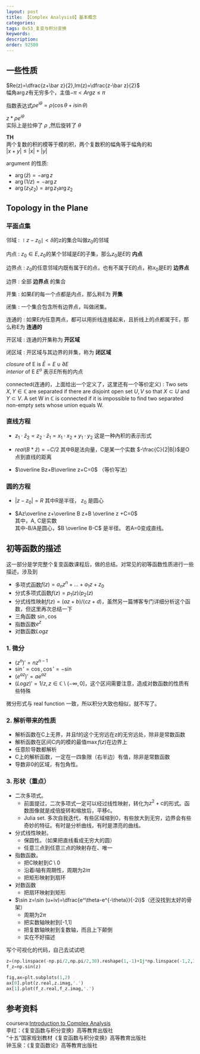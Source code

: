 ```yaml
---
layout: post
title: 【Complex Analysis0】基本概念
categories:
tags: 0x53_复变与积分变换
keywords:
description:
order: 92500
---
```


## 一些性质
$Re(z)=\dfrac{z+\bar z}{2},Im(z)=\dfrac{z-\bar z}{2}$  
幅角$\arg z$有无穷多个，主值$-\pi<Arg z\leq \pi$  

指数表达式$\rho e^{i\theta}=\rho(\cos \theta+i\sin\theta)$  


$z*\rho e^{i\theta}$   
实际上是拉伸了 $\rho$ ,然后旋转了 $\theta$  


**TH**  
两个复数的积的模等于模的积，两个复数积的幅角等于幅角的和  
$|x+y|\leq|x|+|y|$  


argument 的性质:
- $\arg(\bar z)=-\arg z$
- $\arg(1/z)=-\arg z$
- $\arg(z_1z_2)=\arg z_1 \arg z_2$

## Topology in the Plane
### 平面点集
邻域
:    $\mid z-z_0\mid<\delta$的z的集合叫做$z_0$的邻域

内点
:    $z_0\in E,z_0$的某个邻域是$E$的子集，那么$z_0$是$E$的 **内点**  

边界点
:    $z_0$的任意邻域内既有属于E的点，也有不属于E的点，称$x_0$是E的 **边界点**

边界
:    全部 **边界点** 的集合  

开集
:    如果$E$的每一个点都是内点，那么称E为 **开集**  

闭集
:    一个集合包含所有边界点，叫做闭集。

连通的
:    如果E内任意两点，都可以用折线连接起来，且折线上的点都属于E，那么称E为 **连通的**

开区域
:    连通的开集称为 **开区域**

闭区域
:    开区域与其边界的并集，称为 **闭区域**  


*closure* of E is $\bar E=E\cup \partial E$  
*interior* of E $E^o$ 表示E所有的内点  

connected(连通的，上面给出一个定义了，这里还有一个等价定义)
:    Two sets $X, Y \in \mathbb C$ are separated if there are disjoint open set $U, V$ so that $X \subset U$ and $Y \subset V$. A set W in $\mathbb C$ is connected if it is impossible to find two separated non-empty sets whose union equals W.



### 直线方程

- $z_1\cdot\bar z_2=z_2\cdot\bar z_1=x_1\cdot x_2+y_1\cdot y_2$
 这是一种內积的表示形式

-  $real(B*\bar z)=-C/2$
 其中B是法向量，C是某一个实数 $-\frac{C}{2|B|}$是O点到直线的距离

- $\overline Bz+B\overline z+C=0$
（等价写法）

### 圆的方程
- $|z-z_0|=R$
其中R是半径， $z_0$ 是圆心

- $Az\overline z+\overline B z+B \overline z +C=0$  
其中，A, C是实数  
其中-B/A是圆心，$B \overline B-C$ 是半径。
若A=0变成直线。  





## 初等函数的描述
这一部分是学完整个复变函数课程后，做的总结。对常见的初等函数性质进行一些描述，涉及到
- 多项式函数$f(z)=a_nz^n+...+a_1 z+z_0$
- 分式多项式函数$f(z)=p_1(z)/p_2(z)$
- 分式线性映射$f(z)=(az+b)/(cz+d)$，虽然另一篇博客专门详细分析这个函数，但这里再次总结一下
- 三角函数 $\sin, \cos$
- 指数函数$e^{z}$
- 对数函数$Log z$

### 1. 微分
- $(z^n)'=nz^{n-1}$
- $\sin'=\cos, \cos'=-\sin$
- $(e^{az})'=ae^{az}$
- $(Log z)'=1/z, z\in \mathbb C\setminus (-\infty,0]$，这个区间需要注意，造成对数函数的性质有些特殊

微分形式与 real function 一致，所以积分大致也相似，就不写了。

### 2. 解析带来的性质
- 解析函数在C上无界，并且f的这个无穷远在z的无穷远处，除非是常数函数
- 解析函数在区间C内的模的最值$\max f(z)$在边界上
- 任意阶导数都解析
- C上的解析函数，一定在一四象限（右半边）有值，除非是常数函数
- 导数非0的区域，有包角性。

### 3. 形状（重点）

- 二次多项式。
    - 前面提过，二次多项式一定可以经过线性映射，转化为$z^2+c$的形式。函数图像就是成倍旋转和缩放后，平移c。
    - Julia set. 多次自我迭代，有些区域缩到0，有些放大到无穷，边界会有些奇妙的特征。有时是分析曲线，有时是漂亮的曲线。
- 分式线性映射。
    - 保圆性。（如果把直线看成无穷大的圆）
    - 任意三点到任意三点的映射存在、唯一
- 指数函数。
    - 把C映射到$C\setminus 0$
    - 沿着i轴有周期性，周期为$2i\pi$
    - 把矩形映射到扇环
- 对数函数
    - 把扇环映射到矩形
- $\sin z=\sin (u+iv)=\dfrac{e^\theta-e^{-\theta}}{-2i}$（还没找到太好的骨架）
    - 周期为$2\pi$
    - 把实数轴映射到[-1,1]
    - 把复数轴映射到复数轴，而且上下颠倒
    - 实在不好描述

写个可视化的代码，自己去试试吧
```py
z=(np.linspace(-np.pi/2,np.pi/2,30).reshape(1,-1)+1j*np.linspace(-1,2,30).reshape(-1,1)).reshape(-1,1)
f_z=np.sin(z)

fig,ax=plt.subplots(1,2)
ax[0].plot(z.real,z.imag,'.')
ax[1].plot(f_z.real,f_z.imag,'.')
```

## 参考资料
coursera:[Introduction to Complex Analysis](https://www.coursera.org/learn/complex-analysis/)  
李红：《复变函数与积分变换》高等教育出版社  
“十五”国家规划教材《复变函数与积分变换》高等教育出版社  
钟玉泉：《复变函数论》高等教育出版社  
